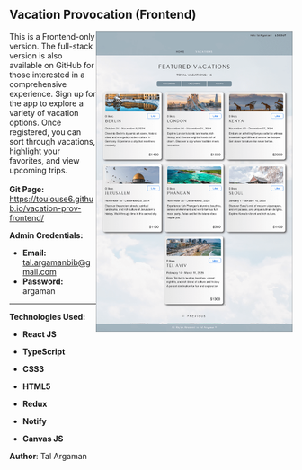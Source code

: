 ## Vacation Provocation (Frontend)

<img align="right" src="./src/Assets/vacation-prov-screenshot.png" alt="Vacation-prov Screenshot" width="350">

This is a Frontend-only version. The full-stack version is also available on GitHub for those interested in a comprehensive experience.
Sign up for the app to explore a variety of vacation options. Once registered, you can sort through vacations, highlight your favorites, and view upcoming trips. 
<br><br>
**Git Page:** https://toulouse6.github.io/vacation-prov-frontend/

**Admin Credentials:**
- **Email:** tal.argamanbib@gmail.com
- **Password:** argaman

---

**Technologies Used:**

- **React JS**
- **TypeScript**
- **CSS3**
- **HTML5**

- **Redux**
- **Notify**
- **Canvas JS**


**Author**: Tal Argaman
